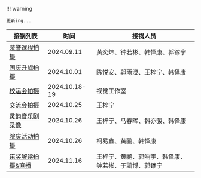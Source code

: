 !!! warning

    更新ing...

<table>
<thead>
    <tr>
        <th>接锅列表</th>
        <th>时间</th>
        <th>接锅人员</th>
    </tr>
</thead>
<tbody>
    <tr>
        <td><a href="pot_0/">荣誉课程拍摄</a></td>
        <td>2024.09.11</td>
        <td>黄奕炜、钟若彬、韩怿康、郭镓宁</td>
    </tr>
    <tr>
        <td><a href="pot_1/">国庆升旗拍摄</a></td>
        <td>2024.10.01</td>
        <td>陈悦安、郭雨澄、王梓宁、韩怿康</td>
    </tr>
     <tr>
        <td><a href="pot_2/">校运会拍摄</a></td>
        <td>2024.10.18-19</td>
        <td>视觉工作室</td>
    </tr>
    <tr>
        <td><a href="pot_3/">交流会拍摄</a></td>
        <td>2024.10.25</td>
        <td>王梓宁</td>
    </tr>
    <tr>
        <td><a href="pot_4/">灵韵音乐剧录像</a></td>
        <td>2024.10.26</td>
        <td>王梓宁、马春晖、钭亦骏、韩怿康</td>
    </tr>
    <tr>
        <td><a href="pot_5/">院庆活动拍摄</a></td>
        <td>2024.10.26</td>
        <td>柯易鑫、黄鹂、韩怿康</td>
    </tr>
    <tr>
        <td><a href="pot_6/">诺奖解读拍摄&直播</a></td>
        <td>2024.11.16</td>
        <td>王梓宁、黄鹂、郭响宇、韩怿康、钟若彬、于凯博、郭镓宁</td>
    </tr>
</tbody>
</table>